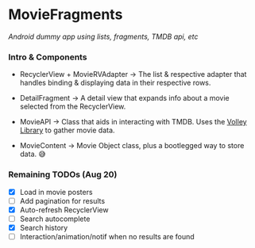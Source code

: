 # MovieFragments

*Android dummy app using lists, fragments, TMDB api, etc*

### Intro & Components

- RecyclerView + MovieRVAdapter -> The list & respective adapter that handles binding & displaying data in their respective rows.

- DetailFragment -> A detail view that expands info about a movie selected from the RecyclerView. 

- MovieAPI -> Class that aids in interacting with TMDB. Uses the [Volley Library](https://developer.android.com/training/volley) to gather movie data.

- MovieContent -> Movie Object class, plus a bootlegged way to store data. 😅

### Remaining TODOs (Aug 20)

- [X] Load in movie posters
- [ ] Add pagination for results
- [X] Auto-refresh RecyclerView
- [ ] Search autocomplete
- [X] Search history
- [ ] Interaction/animation/notif when no results are found

